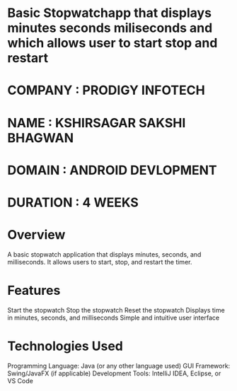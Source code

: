 # Basic Stopwatchapp that displays minutes seconds miliseconds and which allows user to start stop and restart
# COMPANY : PRODIGY INFOTECH
# NAME : KSHIRSAGAR SAKSHI BHAGWAN
# DOMAIN : ANDROID DEVLOPMENT
# DURATION : 4 WEEKS
# Overview
A basic stopwatch application that displays minutes, seconds, and milliseconds. It allows users to start, stop, and restart the timer.

# Features
Start the stopwatch
Stop the stopwatch
Reset the stopwatch
Displays time in minutes, seconds, and milliseconds
Simple and intuitive user interface

# Technologies Used
Programming Language: Java (or any other language used)
GUI Framework: Swing/JavaFX (if applicable)
Development Tools: IntelliJ IDEA, Eclipse, or VS Code

